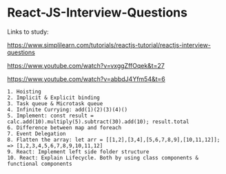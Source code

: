 # React-JS-Interview-Questions


Links to study:

https://www.simplilearn.com/tutorials/reactjs-tutorial/reactjs-interview-questions

https://www.youtube.com/watch?v=vxggZffOqek&t=27

https://www.youtube.com/watch?v=abbdJ4Yfm54&t=6


```
1. Hoisting
2. Implicit & Explicit binding
3. Task queue & Microtask queue
4. Infinite Currying: add(1)(2)(3)(4)()
5. Implement: const result = calc.add(10).multiply(5).subtract(30).add(10); result.total
6. Difference between map and foreach
7. Event Delegation
8. Flatten the array: let arr = [[1,2],[3,4],[5,6,7,8,9],[10,11,12]]; => [1,2,3,4,5,6,7,8,9,10,11,12]
9. React: Implement left side folder structure
10. React: Explain Lifecycle. Both by using class components & functional components
```
